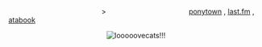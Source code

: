 ⠀⠀⠀⠀⠀⠀⠀⠀⠀⠀⠀⠀⠀⠀⠀⠀⠀⠀>⠀⠀⠀⠀⠀⠀⠀⠀⠀⠀⠀⠀⠀⠀⠀⠀[ponytown](https://rentry.co/iwannawannawannawannawannaseethelight) , [last.fm](https://www.last.fm/user/godheadturntech) , [atabook](https://bloodyfullmoon.atabook.org)

⠀⠀⠀⠀⠀⠀⠀⠀⠀⠀⠀⠀⠀⠀⠀⠀⠀⠀⠀![looooovecats!!!](https://files.catbox.moe/5797m3.gif)
